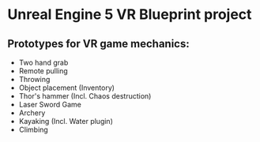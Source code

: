 # Unreal Engine 5 VR Blueprint project

## Prototypes for VR game mechanics:

- Two hand grab
- Remote pulling
- Throwing
- Object placement (Inventory)
- Thor's hammer (Incl. Chaos destruction)
- Laser Sword Game
- Archery
- Kayaking (Incl. Water plugin)
- Climbing
